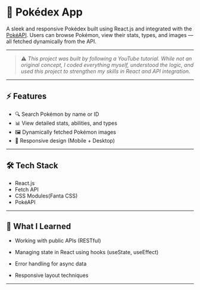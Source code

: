 
# 🧠 Pokédex App

A sleek and responsive Pokédex built using React.js and integrated with the [PokéAPI](https://pokeapi.co/). Users can browse Pokémon, view their stats, types, and images — all fetched dynamically from the API.

---
> ⚠️ _This project was built by following a YouTube tutorial. While not an original concept, I coded everything myself, understood the logic, and used this project to strengthen my skills in React and API integration._
---

## ⚡ Features

- 🔍 Search Pokémon by name or ID
- 📊 View detailed stats, abilities, and types
- 🖼️ Dynamically fetched Pokémon images
- 📱 Responsive design (Mobile + Desktop)

---

## 🛠️ Tech Stack

- React.js
- Fetch API
- CSS Modules(Fanta CSS)
- PokéAPI

---

## 🌱 What I Learned

- Working with public APIs (RESTful)

- Managing state in React using hooks (useState, useEffect)

- Error handling for async data

- Responsive layout techniques

---
